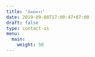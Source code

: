 ```yaml
---
title: 'ติดต่อเรา'
date: 2019-09-08T17:00:47+07:00
draft: false
type: contact-us
menu:
  main:
    weight: 50
---
```


